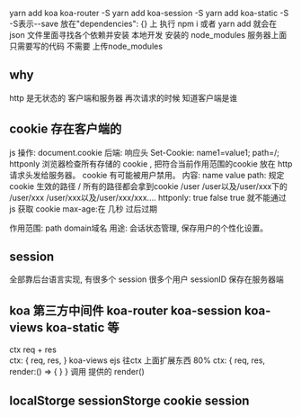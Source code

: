 yarn add koa koa-router -S 
yarn add koa-session -S
yarn add koa-static -S
 -S表示--save
放在"dependencies": {} 上
执行 npm i 或者 yarn add 就会在 json 文件里面寻找各个依赖并安装
本地开发 安装的 node_modules
服务器上面 只需要写的代码 不需要 上传node_modules 

## why
http 是无状态的
客户端和服务器 再次请求的时候 知道客户端是谁

## cookie  存在客户端的
js 操作: document.cookie
后端: 响应头
Set-Cookie: name1=value1; path=/; httponly
浏览器检查所有存储的 cookie , 把符合当前作用范围的cookie 放在 http 请求头发给服务器。
cookie 有可能被用户禁用。
内容:
name 
value
path: 规定 cookie 生效的路径
/  所有的路径都会拿到cookie
/user  /user以及/user/xxx下的
/user/xxx  /user/xxx以及/user/xxx/xxx....
httponly: true false
  true 就不能通过 js 获取 cookie
max-age:在 几秒 过后过期

作用范围:
path
domain域名
用途: 会话状态管理, 保存用户的个性化设置。

## session
全部靠后台语言实现,
有很多个 session
很多个用户 sessionID  保存在服务器端

## koa 第三方中间件  koa-router  koa-session  koa-views  koa-static 等
ctx req + res  
ctx: {
  req,
  res,
}
koa-views ejs
往ctx 上面扩展东西  80%
ctx: {
  req,
  res,
  render:() => {
  }
}
调用 提供的 render()

## localStorge sessionStorge  cookie  session